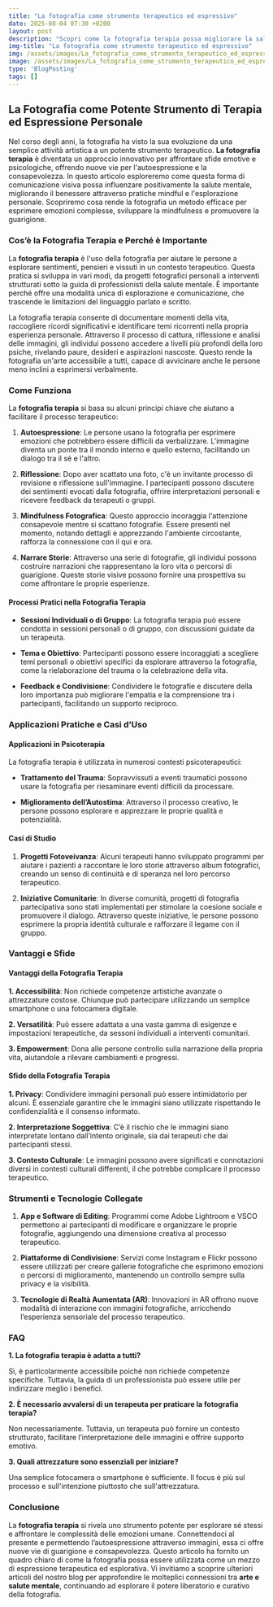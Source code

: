 ```yaml
---
title: "La fotografia come strumento terapeutico ed espressivo"
date: 2025-08-04 07:30 +0200
layout: post
description: "Scopri come la fotografia terapia possa migliorare la salute mentale attraverso l'arte e autoespressione, unendo bellezza visiva e benessere interiore."
img-title: "La fotografia come strumento terapeutico ed espressivo"
img: /assets/images/La_fotografia_come_strumento_terapeutico_ed_espressivo.jpg
image: /assets/images/La_fotografia_come_strumento_terapeutico_ed_espressivo.jpg
type: 'BlogPosting'
tags: []
---
```


## La Fotografia come Potente Strumento di Terapia ed Espressione Personale

Nel corso degli anni, la fotografia ha visto la sua evoluzione da una semplice attività artistica a un potente strumento terapeutico. **La fotografia terapia** è diventata un approccio innovativo per affrontare sfide emotive e psicologiche, offrendo nuove vie per l'autoespressione e la consapevolezza. In questo articolo esploreremo come questa forma di comunicazione visiva possa influenzare positivamente la salute mentale, migliorando il benessere attraverso pratiche mindful e l'esplorazione personale. Scopriremo cosa rende la fotografia un metodo efficace per esprimere emozioni complesse, sviluppare la mindfulness e promuovere la guarigione.

### Cos’è la Fotografia Terapia e Perché è Importante

La **fotografia terapia** è l'uso della fotografia per aiutare le persone a esplorare sentimenti, pensieri e vissuti in un contesto terapeutico. Questa pratica si sviluppa in vari modi, da progetti fotografici personali a interventi strutturati sotto la guida di professionisti della salute mentale. È importante perché offre una modalità unica di esplorazione e comunicazione, che trascende le limitazioni del linguaggio parlato e scritto.

La fotografia terapia consente di documentare momenti della vita, raccogliere ricordi significativi e identificare temi ricorrenti nella propria esperienza personale. Attraverso il processo di cattura, riflessione e analisi delle immagini, gli individui possono accedere a livelli più profondi della loro psiche, rivelando paure, desideri e aspirazioni nascoste. Questo rende la fotografia un'arte accessibile a tutti, capace di avvicinare anche le persone meno inclini a esprimersi verbalmente.

### Come Funziona

La **fotografia terapia** si basa su alcuni principi chiave che aiutano a facilitare il processo terapeutico:

1. **Autoespressione**: Le persone usano la fotografia per esprimere emozioni che potrebbero essere difficili da verbalizzare. L'immagine diventa un ponte tra il mondo interno e quello esterno, facilitando un dialogo tra il sé e l'altro.

2. **Riflessione**: Dopo aver scattato una foto, c'è un invitante processo di revisione e riflessione sull'immagine. I partecipanti possono discutere dei sentimenti evocati dalla fotografia, offrire interpretazioni personali e ricevere feedback da terapeuti o gruppi.

3. **Mindfulness Fotografica**: Questo approccio incoraggia l'attenzione consapevole mentre si scattano fotografie. Essere presenti nel momento, notando dettagli e apprezzando l'ambiente circostante, rafforza la connessione con il qui e ora.

4. **Narrare Storie**: Attraverso una serie di fotografie, gli individui possono costruire narrazioni che rappresentano la loro vita o percorsi di guarigione. Queste storie visive possono fornire una prospettiva su come affrontare le proprie esperienze.

#### Processi Pratici nella Fotografia Terapia

- **Sessioni Individuali o di Gruppo**: La fotografia terapia può essere condotta in sessioni personali o di gruppo, con discussioni guidate da un terapeuta.

- **Tema e Obiettivo**: Partecipanti possono essere incoraggiati a scegliere temi personali o obiettivi specifici da esplorare attraverso la fotografia, come la rielaborazione del trauma o la celebrazione della vita.

- **Feedback e Condivisione**: Condividere le fotografie e discutere della loro importanza può migliorare l'empatia e la comprensione tra i partecipanti, facilitando un supporto reciproco.

### Applicazioni Pratiche e Casi d’Uso

#### Applicazioni in Psicoterapia

La fotografia terapia è utilizzata in numerosi contesti psicoterapeutici:

- **Trattamento del Trauma**: Sopravvissuti a eventi traumatici possono usare la fotografia per riesaminare eventi difficili da processare.

- **Miglioramento dell’Autostima**: Attraverso il processo creativo, le persone possono esplorare e apprezzare le proprie qualità e potenzialità.

#### Casi di Studio

1. **Progetti Fotoveivanza**: Alcuni terapeuti hanno sviluppato programmi per aiutare i pazienti a raccontare le loro storie attraverso album fotografici, creando un senso di continuità e di speranza nel loro percorso terapeutico.

2. **Iniziative Comunitarie**: In diverse comunità, progetti di fotografia partecipativa sono stati implementati per stimolare la coesione sociale e promuovere il dialogo. Attraverso queste iniziative, le persone possono esprimere la propria identità culturale e rafforzare il legame con il gruppo.

### Vantaggi e Sfide

#### Vantaggi della Fotografia Terapia

**1. Accessibilità**: Non richiede competenze artistiche avanzate o attrezzature costose. Chiunque può partecipare utilizzando un semplice smartphone o una fotocamera digitale.

**2. Versatilità**: Può essere adattata a una vasta gamma di esigenze e impostazioni terapeutiche, da sessoni individuali a interventi comunitari.

**3. Empowerment**: Dona alle persone controllo sulla narrazione della propria vita, aiutandole a rilevare cambiamenti e progressi.

#### Sfide della Fotografia Terapia

**1. Privacy**: Condividere immagini personali può essere intimidatorio per alcuni. È essenziale garantire che le immagini siano utilizzate rispettando le confidenzialità e il consenso informato.

**2. Interpretazione Soggettiva**: C’è il rischio che le immagini siano interpretate lontano dall’intento originale, sia dai terapeuti che dai partecipanti stessi.

**3. Contesto Culturale**: Le immagini possono avere significati e connotazioni diversi in contesti culturali differenti, il che potrebbe complicare il processo terapeutico.

### Strumenti e Tecnologie Collegate

1. **App e Software di Editing**: Programmi come Adobe Lightroom e VSCO permettono ai partecipanti di modificare e organizzare le proprie fotografie, aggiungendo una dimensione creativa al processo terapeutico.

2. **Piattaforme di Condivisione**: Servizi come Instagram e Flickr possono essere utilizzati per creare gallerie fotografiche che esprimono emozioni o percorsi di miglioramento, mantenendo un controllo sempre sulla privacy e la visibilità.

3. **Tecnologie di Realtà Aumentata (AR)**: Innovazioni in AR offrono nuove modalità di interazione con immagini fotografiche, arricchendo l’esperienza sensoriale del processo terapeutico.

### FAQ

**1. La fotografia terapia è adatta a tutti?**

Sì, è particolarmente accessibile poiché non richiede competenze specifiche. Tuttavia, la guida di un professionista può essere utile per indirizzare meglio i benefici.

**2. È necessario avvalersi di un terapeuta per praticare la fotografia terapia?**

Non necessariamente. Tuttavia, un terapeuta può fornire un contesto strutturato, facilitare l’interpretazione delle immagini e offrire supporto emotivo.

**3. Quali attrezzature sono essenziali per iniziare?**

Una semplice fotocamera o smartphone è sufficiente. Il focus è più sul processo e sull'intenzione piuttosto che sull'attrezzatura.

### Conclusione

La **fotografia terapia** si rivela uno strumento potente per esplorare sé stessi e affrontare le complessità delle emozioni umane. Connettendoci al presente e permettendo l’autoespressione attraverso immagini, essa ci offre nuove vie di guarigione e consapevolezza. Questo articolo ha fornito un quadro chiaro di come la fotografia possa essere utilizzata come un mezzo di espressione terapeutica ed esplorativa. Vi invitiamo a scoprire ulteriori articoli del nostro blog per approfondire le molteplici connessioni tra **arte e salute mentale**, continuando ad esplorare il potere liberatorio e curativo della fotografia.